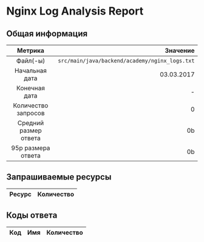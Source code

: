 # Nginx Log Analysis Report

## Общая информация

| Метрика | Значение |
|:--------:|---------:|
| Файл(-ы) | `src/main/java/backend/academy/nginx_logs.txt` |
| Начальная дата | 03.03.2017 |
| Конечная дата | - |
| Количество запросов | 0 |
| Средний размер ответа | 0b |
| 95p размера ответа | 0b |

## Запрашиваемые ресурсы

| Ресурс | Количество |
|:-------:|-----------:|

## Коды ответа

| Код | Имя | Количество |
|:----:|:----:|-----------:|
